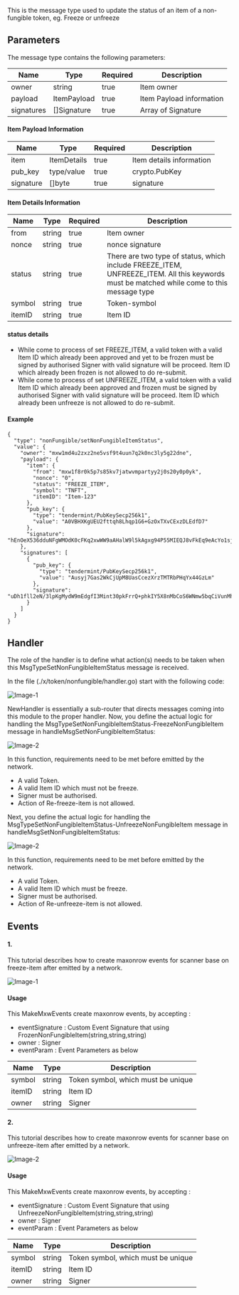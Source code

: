 This is the message type used to update the status of an item of a non-fungible token, 
  eg. Freeze or unfreeze

## Parameters

The message type contains the following parameters:

| Name | Type | Required | Description                 |
| ---- | ---- | -------- | --------------------------- |
| owner | string | true   | Item owner| | 
| payload | ItemPayload | true   | Item Payload information| | 
| signatures | []Signature | true   | Array of Signature| | 


#### Item Payload Information
| Name | Type | Required | Description                 |
| ---- | ---- | -------- | --------------------------- |
| item | ItemDetails | true   | Item details information| | 
| pub_key | type/value | true   | crypto.PubKey| | 
| signature | []byte | true   | signature| | 


#### Item Details Information
| Name | Type | Required | Description                 |
| ---- | ---- | -------- | --------------------------- |
| from | string | true   | Item owner| | 
| nonce | string | true   | nonce signature| | 
| status | string | true   | There are two type of status, which include FREEZE_ITEM, UNFREEZE_ITEM. All this keywords must be matched while come to this message type | | 
| symbol | string | true   | Token-symbol| | 
| itemID | string | true   | Item ID| | 

#### status details
* While come to process of set FREEZE_ITEM, a valid token with a valid Item ID which already been approved 
and yet to be frozen must be signed by authorised Signer with valid signature will be proceed. 
Item ID which already been frozen is not allowed to do re-submit.
* While come to process of set UNFREEZE_ITEM, a valid token with a valid Item ID which already been 
approved and frozen must be signed by authorised Signer with valid signature will be proceed. 
Item ID which already been unfreeze is not allowed to do re-submit.


#### Example
```
{
  "type": "nonFungible/setNonFungibleItemStatus",
  "value": {
    "owner": "mxw1md4u2zxz2ne5vsf9t4uun7q2k0nc3ly5g22dne",
    "payload": {
      "item": {
        "from": "mxw1f8r0k5p7s85kv7jatwvmpartyy2j0s20y0p0yk",
        "nonce": "0",
        "status": "FREEZE_ITEM",
        "symbol": "TNFT",
        "itemID": "Item-123"
      },
      "pub_key": {
        "type": "tendermint/PubKeySecp256k1",
        "value": "A0VBHXKgUEU2fttqh8Lhqp1G6+GzOxTXvCExzDLEdfD7"
      },
      "signature": "hEnOeX536dduNFgWMOdK0cFKq2xwWW9aAHalW9l5kAgxg94P55MIEQJ8vFkEq9eAcYo1sjQ4TfXW5EynIk/kuQ=="
    },
    "signatures": [
      {
        "pub_key": {
          "type": "tendermint/PubKeySecp256k1",
          "value": "Ausyj7Gas2WkCjUpM8UasCcezXrzTMTRbPHqYx44GzLm"
        },
        "signature": "uDh1fll2eN/3lpKgMydW9mEdgfI3Mint30pkFrrQ+phkIY5X8nMbCoS6WNmw5bqCiVunMhkey75U3Qm99csG4g=="
      }
    ]
  }
}

```

## Handler

The role of the handler is to define what action(s) needs to be taken when this MsgTypeSetNonFungibleItemStatus message is received.

In the file (./x/token/nonfungible/handler.go) start with the following code:

![Image-1](../pic/MintNonFungibleItem_01.png)


NewHandler is essentially a sub-router that directs messages coming into this module to the proper handler.
Now, you define the actual logic for handling the MsgTypeSetNonFungibleItemStatus-FreezeNonFungibleItem message in handleMsgSetNonFungibleItemStatus:

![Image-2](../pic/SetNonFungibleItemStatus_03.png)


In this function, requirements need to be met before emitted by the network.  

* A valid Token.
* A valid Item ID which must not be freeze.
* Signer must be authorised.
* Action of Re-freeze-item is not allowed.

Next, you define the actual logic for handling the MsgTypeSetNonFungibleItemStatus-UnfreezeNonFungibleItem message in handleMsgSetNonFungibleItemStatus:

![Image-2](../pic/SetNonFungibleItemStatus_04.png)


In this function, requirements need to be met before emitted by the network.  

* A valid Token.
* A valid Item ID which must be freeze.
* Signer must be authorised.
* Action of Re-unfreeze-item is not allowed.


## Events

#### 1.
This tutorial describes how to create maxonrow events for scanner base on freeze-item after emitted by a network.

![Image-1](../pic/SetNonFungibleItemStatus_01.png)  


#### Usage
This MakeMxwEvents create maxonrow events, by accepting :

* eventSignature : Custom Event Signature that using FrozenNonFungibleItem(string,string,string) 
* owner : Signer
* eventParam : Event Parameters as below 

| Name | Type | Description                 |
| ---- | ---- | --------------------------- |
| symbol | string | Token symbol, which must be unique| | 
| itemID | string | Item ID| | 
| owner | string | Signer| | 


#### 2.
This tutorial describes how to create maxonrow events for scanner base on unfreeze-item after emitted by a network.

![Image-2](../pic/SetNonFungibleItemStatus_02.png)  


#### Usage
This MakeMxwEvents create maxonrow events, by accepting :

* eventSignature : Custom Event Signature that using UnfreezeNonFungibleItem(string,string,string) 
* owner : Signer
* eventParam : Event Parameters as below 

| Name | Type | Description                 |
| ---- | ---- | --------------------------- |
| symbol | string | Token symbol, which must be unique| | 
| itemID | string | Item ID| | 
| owner | string | Signer| | 
